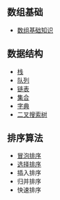 ## 数组基础
  - [数组基础知识](array/array.md)

## 数据结构
  - [栈](dataStructure/stack.md)
  - [队列](dataStructure/queue.md)
  - [链表](dataStructure/linkedList.md)
  - [集合](dataStructure/set.md)
  - [字典](dataStructure/dictionary.md)
  - [二叉搜索树](dataStructure/binarySearchTree.md)

##  排序算法
  - [冒泡排序](sort/bubbleSort.md)
  - [选择排序](sort/selectionSort.md)
  - 插入排序
  - 归并排序
  - 快速排序


